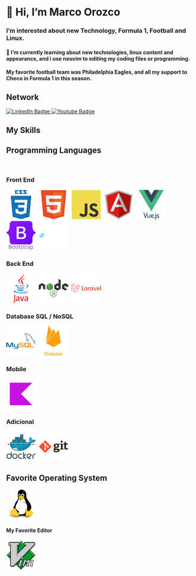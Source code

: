 <!DOCTYPE>
<html lang="es">
  <head>
  </head>
  <body>
    <div>
      <h1>👋 Hi, I’m Marco Orozco</h1>
      <h3>I’m interested about <strong>new Technology, Formula 1, Football and Linux. </strong></h3>
      <h4>🌱 I’m currently learning about new technologies, linux content and appearance, and i use neovim to editing my coding files or programming.</h4>
<h4> My favorite football team was Philadelphia Eagles, and all my support to Checo in Formula 1 in this season.</h4>
    </div>
    <div>
      <h2>Network</h2>
      <section>
        <div id="badges">
            <a href="https://www.linkedin.com/in/marco-antonio-orozco-vasquez-56056821b/">
              <img src="https://img.shields.io/badge/LinkedIn-blue?style=for-the-badge&logo=linkedin&logoColor=white" alt="LinkedIn Badge"/>
            </a>
            <a href="https://www.youtube.com/channel/UCAu_qzUpoC4O5rletn-NwOw">
              <img src="https://img.shields.io/badge/YouTube-red?style=for-the-badge&logo=youtube&logoColor=white" alt="Youtube Badge"/>
            </a>
            <!-- <a href="your-twitter-URL">
              <img src="https://img.shields.io/badge/Twitter-blue?style=for-the-badge&logo=twitter&logoColor=white" alt="Twitter Badge"/>
            </a> -->
          </div>
      </section>
      <h2>My Skills</h2>
      <section class="skills">
        <h2>Programming Languages</h2><br>
        <h3>Front End</h3>
        <div>
          <!-- <img src="https://github.com/devicons/devicon/blob/master/icons/react/react-original-wordmark.svg" title="React" alt="React" width="60" height="60"/>&nbsp; -->
          <!-- <img src="https://github.com/devicons/devicon/blob/master/icons/flutter/flutter-original.svg" title="Flutter" alt="Flutter" width="40" height="40"/>&nbsp; -->
          <img src="https://github.com/devicons/devicon/blob/master/icons/css3/css3-plain-wordmark.svg"  title="CSS3" alt="CSS" width="80" height="80"/>&nbsp;
          <img src="https://github.com/devicons/devicon/blob/master/icons/html5/html5-original.svg" title="HTML5" alt="HTML" width="80" height="80"/>&nbsp;
          <img src="https://github.com/devicons/devicon/blob/master/icons/javascript/javascript-original.svg" title="JavaScript" alt="JavaScript" width="80" height="80"/>&nbsp;
          <img src="https://github.com/devicons/devicon/blob/master/icons/angularjs/angularjs-original.svg" title="AngularJS" alt="AngularJS" width="80" height="80"/>&nbsp;
          <img src="https://github.com/devicons/devicon/blob/master/icons/vuejs/vuejs-original-wordmark.svg" title="VueJS" **alt="VueJS" width="80" height="80"/>&nbsp;
          <!-- <img src="https://github.com/devicons/devicon/blob/master/icons/amazonwebservices/amazonwebservices-plain-wordmark.svg" title="AWS" alt="AWS" width="40" height="40"/>&nbsp; -->
          <img src="https://github.com/devicons/devicon/blob/master/icons/bootstrap/bootstrap-original-wordmark.svg" title="Bootstrap" **alt="Bootstrap" width="80" height="80"/>&nbsp;
          <img src="https://github.com/devicons/devicon/blob/master/icons/tailwindcss/tailwindcss-original-wordmark.svg" title="TailwindCSS" **alt="TailwindCSS" width="80" height="80"/>&nbsp;
        </div>
        <h3>Back End</h3>
        <div>
          <img src="https://github.com/devicons/devicon/blob/master/icons/java/java-original-wordmark.svg" title="Java" alt="Java" width="80" height="80"/>&nbsp;
          <img src="https://github.com/devicons/devicon/blob/master/icons/nodejs/nodejs-original-wordmark.svg" title="NodeJS" alt="NodeJS" width="80" height="80"/>&nbsp;
          <img src="https://github.com/devicons/devicon/blob/master/icons/laravel/laravel-original-wordmark.svg" title="Laravel" **alt="Laravel" width="80" height="80"/>&nbsp;
        </div>
        <h3>Database SQL / NoSQL</h3>
        <div>
          <img src="https://github.com/devicons/devicon/blob/master/icons/mysql/mysql-original-wordmark.svg" title="MySQL"  alt="MySQL" width="80" height="80"/>&nbsp;
          <img src="https://github.com/devicons/devicon/blob/master/icons/firebase/firebase-plain-wordmark.svg" title="Firebase" alt="Firebase" width="80" height="80"/>&nbsp;
        </div>
        <h3>Mobile</h3>
        <div>
          <img src="https://github.com/devicons/devicon/blob/master/icons/kotlin/kotlin-plain.svg" title="Kotlin" **alt="Kotlin" width="80" height="80"/>&nbsp;
        </div>
        <h3>Adicional</h3>
        <div>
          <img src="https://github.com/devicons/devicon/blob/master/icons/docker/docker-original-wordmark.svg" title="Docker" **alt="Docker" width="80" height="80"/>&nbsp;
          <img src="https://github.com/devicons/devicon/blob/master/icons/git/git-original-wordmark.svg" title="Git" **alt="Git" width="80" height="80"/>&nbsp;
        </div>
      </section>
      <section>
        <h2>Favorite Operating System</h2>
        <img src="https://github.com/devicons/devicon/blob/master/icons/linux/linux-original.svg" title="Linux" **alt="Linux" width="80" height="80"/>&nbsp;
      </section>
      <section class="myFavoriteEditor">
        <h4>My Favorite Editor</h4>
       <img src="https://github.com/devicons/devicon/blob/master/icons/vim/vim-original.svg" title="Vim" **alt="Vim" width="80" height="80"/>&nbsp;
      </section>
    </div>
  </body>
</html>
<!---
raigormax37417/raigormax37417 is a ✨ special ✨ repository because its `README.md` (this file) appears on your GitHub profile.
You can click the Preview link to take a look at your changes.
--->
